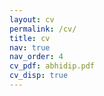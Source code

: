 ```yaml
---
layout: cv
permalink: /cv/
title: cv
nav: true
nav_order: 4
cv_pdf: abhidip.pdf
cv_disp: true
---
```

